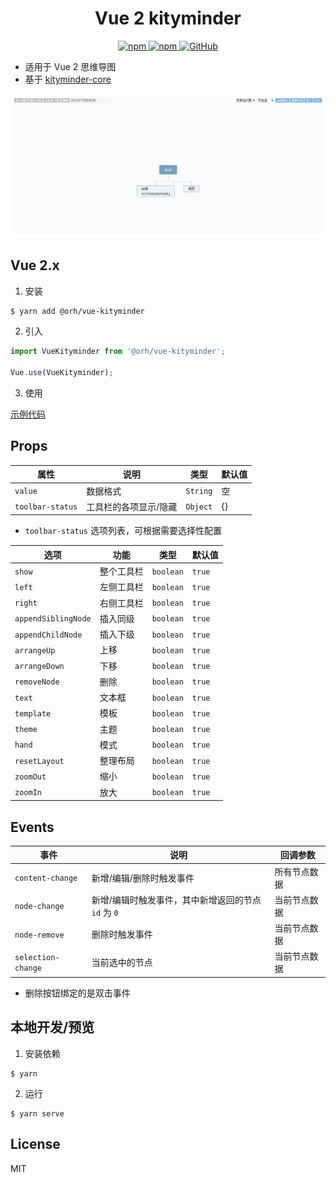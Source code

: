 <h1 align="center">
    Vue 2 kityminder
</h1>

<p align="center">
    <a href="https://www.npmjs.com/package/@orh/vue-kityminder">
        <img alt="npm" src="https://img.shields.io/npm/v/@orh/vue-kityminder?color=ea2039">
    </a>
    <a href="https://www.npmjs.com/package/@orh/vue-kityminder">
        <img alt="npm" src="https://img.shields.io/npm/dt/@orh/vue-kityminder?color=ea2039">
    </a>
    <a href="https://github.com/ouronghuang/vue-kityminder">
        <img alt="GitHub" src="https://img.shields.io/github/license/ouronghuang/vue-kityminder">
    </a>
</p>

* 适用于 Vue 2 思维导图
* 基于 [kityminder-core](https://github.com/fex-team/kityminder-core)

![demo](./demo.jpg)

## Vue 2.x

1. 安装

```bash
$ yarn add @orh/vue-kityminder
```

2. 引入

```javascript
import VueKityminder from '@orh/vue-kityminder';

Vue.use(VueKityminder);
```

3. 使用

[示例代码](./src/App.vue)

## Props

| 属性 | 说明 | 类型 | 默认值 |
| --- | --- | --- | --- |
| `value` | 数据格式 | `String` | 空 |
| `toolbar-status` | 工具栏的各项显示/隐藏 | `Object` | {} |

* `toolbar-status` 选项列表，可根据需要选择性配置

| 选项 | 功能 | 类型 | 默认值 |
| --- | --- | --- | --- |
| `show` | 整个工具栏 | `boolean` | `true` |
| `left` | 左侧工具栏 | `boolean` | `true` |
| `right` | 右侧工具栏 | `boolean` | `true` |
| `appendSiblingNode` | 插入同级 | `boolean` | `true` |
| `appendChildNode` | 插入下级 | `boolean` | `true` |
| `arrangeUp` | 上移 | `boolean` | `true` |
| `arrangeDown` | 下移 | `boolean` | `true` |
| `removeNode` | 删除 | `boolean` | `true` |
| `text` | 文本框 | `boolean` | `true` |
| `template` | 模板 | `boolean` | `true` |
| `theme` | 主题 | `boolean` | `true` |
| `hand` | 模式 | `boolean` | `true` |
| `resetLayout` | 整理布局 | `boolean` | `true` |
| `zoomOut` | 缩小 | `boolean` | `true` |
| `zoomIn` | 放大 | `boolean` | `true` |

## Events

| 事件 | 说明 | 回调参数 |
| --- | --- | --- |
| `content-change` | 新增/编辑/删除时触发事件 | 所有节点数据 |
| `node-change` | 新增/编辑时触发事件，其中新增返回的节点 `id` 为 `0` | 当前节点数据 |
| `node-remove` | 删除时触发事件 | 当前节点数据 |
| `selection-change` | 当前选中的节点 | 当前节点数据 |

* 删除按钮绑定的是双击事件

## 本地开发/预览

1. 安装依赖

```
$ yarn
```

2. 运行

```
$ yarn serve
```

## License

MIT
